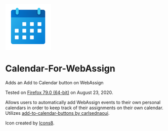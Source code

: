 ![Calendar For WebAssign Icon](https://raw.githubusercontent.com/JeffResc/Calendar-For-WebAssign/master/icons/icons8-calendar-144.png)
# Calendar-For-WebAssign
Adds an Add to Calendar button on WebAssign

Tested on [Firefox 79.0 (64-bit)](https://www.mozilla.org/en-US/firefox/79.0/releasenotes/?utm_source=firefox-browser&utm_medium=firefox-browser&utm_campaign=whatsnew) on August 23, 2020.

Allows users to automatically add WebAssign events to their own personal calendars in order to keep track of their assignments on their own calendar. Utilizes [add-to-calendar-buttons by carlsednaoui](https://github.com/carlsednaoui/add-to-calendar-buttons/).

Icon created by [Icons8](https://icons8.com/icon/WpQIVxfhhzqt/calendar).